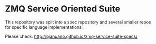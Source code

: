 # ZMQ Service Oriented Suite

This repository was split into a spec repository and several smaller repos for specific language implementations.

Please check:
http://pjanuario.github.io/zmq-service-suite-specs/
